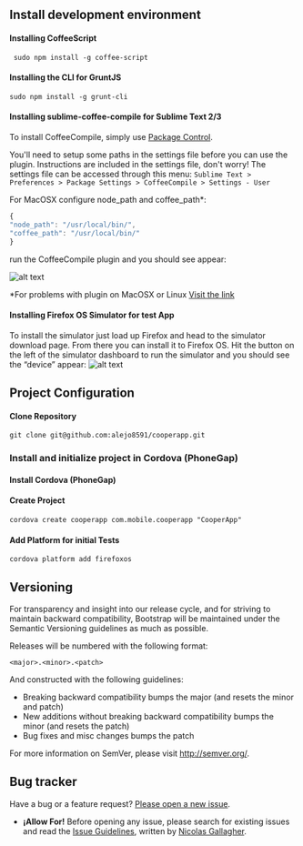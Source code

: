 ## Install development environment

#### Installing CoffeeScript

` sudo npm install -g coffee-script`

#### Installing the CLI for GruntJS

` sudo npm install -g grunt-cli `

#### Installing sublime-coffee-compile for Sublime Text 2/3

To install CoffeeCompile, simply use [Package Control](http://wbond.net/sublime_packages/package_control).

You'll need to setup some paths in the settings file before you can use the plugin. Instructions are
included in the settings file, don't worry! The settings file can be accessed through this menu:
`Sublime Text > Preferences > Package Settings > CoffeeCompile > Settings - User`

For MacOSX configure node_path and coffee_path*:
```javascript
{
"node_path": "/usr/local/bin/",
"coffee_path": "/usr/local/bin/"
}
```
run the CoffeeCompile plugin and you should see appear: 

![alt text](https://github-camo.global.ssl.fastly.net/56da0e7db09cda09628c5c6c58965c8c3169e79a/687474703a2f2f692e696d6775722e636f6d2f324a3439512e706e67 "Firefox OS Simulatro")

*For problems with plugin on MacOSX or Linux [Visit the link](https://github.com/surjikal/sublime-coffee-compile/issues/30)


#### Installing Firefox OS Simulator for test App

To install the simulator just load up Firefox and head to the simulator download page. From there you can install it to Firefox OS. Hit the button on the left of the simulator dashboard to run the simulator and you should see the “device” appear:
![alt text](http://cl.ly/image/2k2T2X3E3S1f/Screen%20Shot%202013-07-01%20at%2011.42.08.png "Firefox OS Simulatro")
## Project Configuration

#### Clone Repository

` git clone git@github.com:alejo8591/cooperapp.git `


### Install and initialize project in Cordova (PhoneGap)

#### Install Cordova (PhoneGap)

#### Create Project
` cordova create cooperapp com.mobile.cooperapp "CooperApp" `

#### Add Platform for initial Tests
` cordova platform add firefoxos `

## Versioning

For transparency and insight into our release cycle, and for striving to maintain backward compatibility, Bootstrap will be maintained under the Semantic Versioning guidelines as much as possible.

Releases will be numbered with the following format:

`<major>.<minor>.<patch>`

And constructed with the following guidelines:

* Breaking backward compatibility bumps the major (and resets the minor and patch)
* New additions without breaking backward compatibility bumps the minor (and resets the patch)
* Bug fixes and misc changes bumps the patch

For more information on SemVer, please visit http://semver.org/.


## Bug tracker

Have a bug or a feature request? [Please open a new issue](https://github.com/alejo8591/cooperapp/issues). 
+ **¡Allow For!** Before opening any issue, please search for existing issues and read the [Issue Guidelines](https://github.com/necolas/issue-guidelines), written by [Nicolas Gallagher](https://github.com/necolas/).


